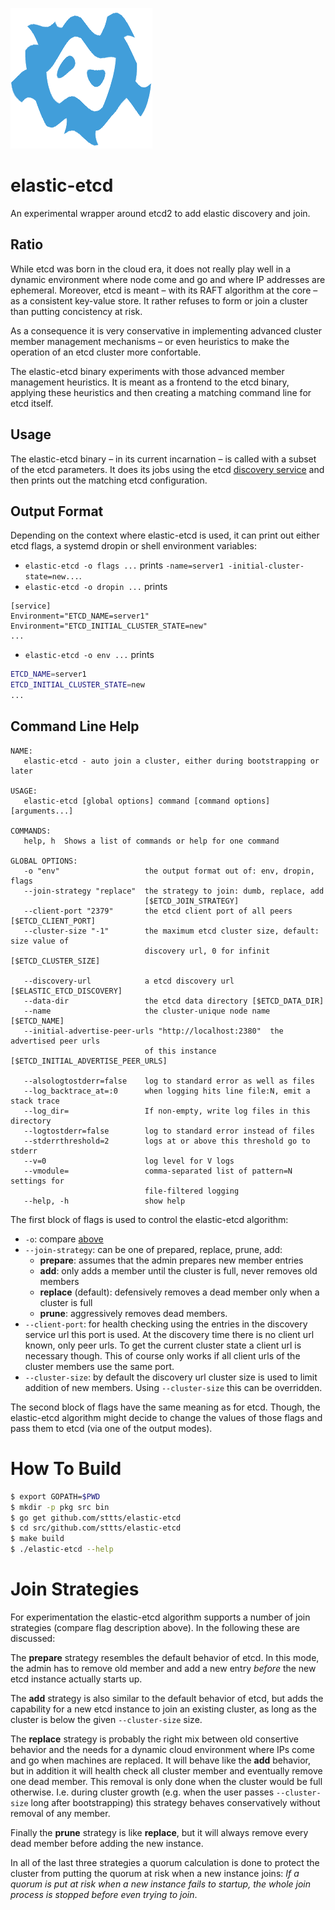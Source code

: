 ![Elastic Etcd](elastic-etcd.png)

# elastic-etcd

An experimental wrapper around etcd2 to add elastic discovery and join.

## Ratio

While etcd was born in the cloud era, it does not really play well in a dynamic environment where node come and go and where IP addresses are ephemeral. Moreover, etcd is meant – with its RAFT algorithm at the core – as a consistent key-value store. It rather refuses to form or join a cluster than putting concistency at risk.

As a consequence it is very conservative in implementing advanced cluster member management mechanisms – or even heuristics to make the operation of an etcd cluster more confortable.

The elastic-etcd binary experiments with those advanced member management heuristics. It is meant as a frontend to the etcd binary, applying these heuristics and then creating a matching command line for etcd itself.

## Usage

The elastic-etcd binary – in its current incarnation – is called with a subset of the etcd parameters. It does its jobs using the etcd [discovery service](https://coreos.com/os/docs/latest/cluster-discovery.html) and then prints out the matching etcd configuration.

## Output Format

Depending on the context where elastic-etcd is used, it can print out either etcd flags, a systemd dropin or shell environment variables:

- `elastic-etcd -o flags ...` prints `-name=server1 -initial-cluster-state=new...`.
- `elastic-etcd -o dropin ...` prints
```
[service]
Environment="ETCD_NAME=server1"
Environment="ETCD_INITIAL_CLUSTER_STATE=new"
...
```

- `elastic-etcd -o env ...` prints
```bash
ETCD_NAME=server1
ETCD_INITIAL_CLUSTER_STATE=new
...
```

## Command Line Help

```
NAME:
   elastic-etcd - auto join a cluster, either during bootstrapping or later

USAGE:
   elastic-etcd [global options] command [command options] [arguments...]

COMMANDS:
   help, h  Shows a list of commands or help for one command

GLOBAL OPTIONS:
   -o "env"                   the output format out of: env, dropin, flags
   --join-strategy "replace"  the strategy to join: dumb, replace, add
                              [$ETCD_JOIN_STRATEGY]
   --client-port "2379"       the etcd client port of all peers [$ETCD_CLIENT_PORT]
   --cluster-size "-1"        the maximum etcd cluster size, default: size value of
                              discovery url, 0 for infinit [$ETCD_CLUSTER_SIZE]

   --discovery-url            a etcd discovery url [$ELASTIC_ETCD_DISCOVERY]
   --data-dir                 the etcd data directory [$ETCD_DATA_DIR]
   --name                     the cluster-unique node name [$ETCD_NAME]
   --initial-advertise-peer-urls "http://localhost:2380"  the advertised peer urls
                              of this instance [$ETCD_INITIAL_ADVERTISE_PEER_URLS]

   --alsologtostderr=false    log to standard error as well as files
   --log_backtrace_at=:0      when logging hits line file:N, emit a stack trace
   --log_dir=                 If non-empty, write log files in this directory
   --logtostderr=false        log to standard error instead of files
   --stderrthreshold=2        logs at or above this threshold go to stderr
   --v=0                      log level for V logs
   --vmodule=                 comma-separated list of pattern=N settings for
                              file-filtered logging
   --help, -h                 show help
```

The first block of flags is used to control the elastic-etcd algorithm:
- `-o`: compare [above](#output-format)
- `--join-strategy`: can be one of prepared, replace, prune, add:
  - **prepare**: assumes that the admin prepares new member entries
  - **add**: only adds a member until the cluster is full, never removes old members
  - **replace** (default): defensively removes a dead member only when a cluster is full
  - **prune**: aggressively removes dead members.
- `--client-port`: for health checking using the entries in the discovery service url this port is used. At the discovery time there is no client url known, only peer urls. To get the current cluster state a client url is necessary though. This of course only works if all client urls of the cluster members use the same port.
- `--cluster-size`: by default the discovery url cluster size is used to limit addition of new members. Using `--cluster-size` this can be overridden.

The second block of flags have the same meaning as for etcd. Though, the elastic-etcd algorithm might decide to change the values of those flags and pass them to etcd (via one of the output modes).

# How To Build

```bash
$ export GOPATH=$PWD
$ mkdir -p pkg src bin
$ go get github.com/sttts/elastic-etcd
$ cd src/github.com/sttts/elastic-etcd
$ make build
$ ./elastic-etcd --help
```

# Join Strategies

For experimentation the elastic-etcd algorithm supports a number of join strategies (compare flag description above). In the following these are discussed:

The **prepare** strategy resembles the default behavior of etcd. In this mode, the admin has to remove old member and add a new entry *before* the new etcd instance actually starts up.

The **add** strategy is also similar to the default behavior of etcd, but adds the capability for a new etcd instance to join an existing cluster, as long as the cluster is below the given `--cluster-size` size.

The **replace** strategy is probably the right mix between old consertive behavior and the needs for a dynamic cloud environment where IPs come and go when machines are replaced. It will behave like the **add** behavior, but in addition it will health check all cluster member and eventually remove one dead member. This removal is only done when the cluster would be full otherwise. I.e. during cluster growth (e.g. when the user passes `--cluster-size` long after bootstrapping) this strategy behaves conservatively without removal of any member.

Finally the **prune** strategy is like **replace**, but it will always remove every dead member before adding the new instance.

In all of the last three strategies a quorum calculation is done to protect the cluster from putting the quorum at risk when a new instance joins: *If a quorum is put at risk when a new instance fails to startup, the whole join process is stopped before even trying to join*.

